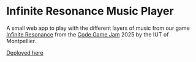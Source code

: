 # Infinite Resonance Music Player

A small web app to play with the different layers of music from our game [Infinite Resonance](https://github.com/Akkuun/CodeGameJam2025) from the [Code Game Jam](https://codegamejam.extragames.fr/) 2025 by the IUT of Montpellier.

[Deployed here](https://kuuro-neko.github.io/Infinite-Resonance-Music-Player/)